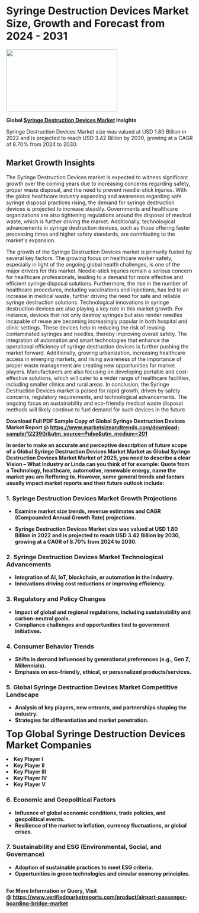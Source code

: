 <H1>Syringe Destruction Devices Market Size, Growth and Forecast from 2024 - 2031</H1><img class="aligncenter size-medium wp-image-584254" src="https://thirdeyenews.in/wp-content/uploads/2024/09/Global-Market-Research-300x168.jpeg" alt="" width="300" height="168" /><p><strong>Global&nbsp;<a href="https://www.marketsizeandtrends.com/download-sample/122390/&amp;utm_source=Pulse&amp;utm_medium=201">Syringe Destruction Devices Market</a> Insights</strong></p><p>Syringe Destruction Devices Market size was valued at USD 1.80 Billion in 2022 and is projected to reach USD 3.42 Billion by 2030, growing at a CAGR of 8.70% from 2024 to 2030.</p><p><h2>Market Growth Insights</h2> <p>The Syringe Destruction Devices market is expected to witness significant growth over the coming years due to increasing concerns regarding safety, proper waste disposal, and the need to prevent needle-stick injuries. With the global healthcare industry expanding and awareness regarding safe syringe disposal practices rising, the demand for syringe destruction devices is projected to increase steadily. Governments and healthcare organizations are also tightening regulations around the disposal of medical waste, which is further driving the market. Additionally, technological advancements in syringe destruction devices, such as those offering faster processing times and higher safety standards, are contributing to the market's expansion.</p> <p><strong></strong></p> <p>The growth of the Syringe Destruction Devices market is primarily fueled by several key factors. The growing focus on healthcare worker safety, especially in light of the ongoing global health challenges, is one of the major drivers for this market. Needle-stick injuries remain a serious concern for healthcare professionals, leading to a demand for more effective and efficient syringe disposal solutions. Furthermore, the rise in the number of healthcare procedures, including vaccinations and injections, has led to an increase in medical waste, further driving the need for safe and reliable syringe destruction solutions. Technological innovations in syringe destruction devices are also playing a key role in this market growth. For instance, devices that not only destroy syringes but also render needles incapable of reuse are becoming increasingly popular in both hospital and clinic settings. These devices help in reducing the risk of reusing contaminated syringes and needles, thereby improving overall safety. The integration of automation and smart technologies that enhance the operational efficiency of syringe destruction devices is further pushing the market forward. Additionally, growing urbanization, increasing healthcare access in emerging markets, and rising awareness of the importance of proper waste management are creating new opportunities for market players. Manufacturers are also focusing on developing portable and cost-effective solutions, which will cater to a wider range of healthcare facilities, including smaller clinics and rural areas. In conclusion, the Syringe Destruction Devices market is poised for rapid growth, driven by safety concerns, regulatory requirements, and technological advancements. The ongoing focus on sustainability and eco-friendly medical waste disposal methods will likely continue to fuel demand for such devices in the future.</p> <p><strong></p><p><span class=""><strong>Download Full PDF Sample Copy of Global Syringe Destruction Devices Market Report</strong> @ <a href="https://www.marketsizeandtrends.com/download-sample/122390/&amp;utm_source=Pulse&amp;utm_medium=201" target="_blank">https://www.marketsizeandtrends.com/download-sample/122390/&amp;utm_source=Pulse&amp;utm_medium=201</a></span></p><p>In order to make an accurate and perceptive description of future scope of a Global&nbsp;Syringe Destruction Devices Market Market as Global&nbsp;Syringe Destruction Devices Market Market of 2025, you need to describe a clear Vision &ndash; What Industry or Linda can you think of for example: Quote from a Technology, healthcare, automotive, renewable energy, name the market you are Reffering to. However, some general trends and factors usually impact market reports and their future outlook include:</p><h3>1.&nbsp;<strong>Syringe Destruction Devices Market Growth Projections</strong></h3><ul><li>Examine market size trends, revenue estimates and CAGR (Compounded Annual Growth Rate) projections.</li><li><p>Syringe Destruction Devices Market size was valued at USD 1.80 Billion in 2022 and is projected to reach USD 3.42 Billion by 2030, growing at a CAGR of 8.70% from 2024 to 2030.</p></li></ul><h3>2.&nbsp;<strong>Syringe Destruction Devices Market Technological Advancements</strong></h3><ul><li>Integration of AI, IoT, blockchain, or automation in the industry.</li><li>Innovations driving cost reductions or improving efficiency.</li></ul><h3>3.&nbsp;<strong>Regulatory and Policy Changes</strong></h3><ul><li>Impact of global and regional regulations, including sustainability and carbon-neutral goals.</li><li>Compliance challenges and opportunities tied to government initiatives.</li></ul><h3>4.&nbsp;<strong>Consumer Behavior Trends</strong></h3><ul><li>Shifts in demand influenced by generational preferences (e.g., Gen Z, Millennials).</li><li>Emphasis on eco-friendly, ethical, or personalized products/services.</li></ul><h3>5.&nbsp;<strong>Global Syringe Destruction Devices Market Competitive Landscape</strong></h3><ul><li>Analysis of key players, new entrants, and partnerships shaping the industry.</li><li>Strategies for differentiation and market penetration.</li></ul><p data-pm-slice="1 1 []"><span style="color: inherit; font-family: inherit; font-size: 25px;">Top Global Syringe Destruction Devices Market Companies</span></p><div class="" data-test-id=""><p><li>Key Player I</li><li> Key Player II</li><li> Key Player III</li><li> Key Player IV</li><li> Key Player V</li></p></div><h3>6.&nbsp;<strong>Economic and Geopolitical Factors</strong></h3><ul><li>Influence of global economic conditions, trade policies, and geopolitical events.</li><li>Resilience of the market to inflation, currency fluctuations, or global crises.</li></ul><h3>7.&nbsp;<strong>Sustainability and ESG (Environmental, Social, and Governance)</strong></h3><ul><li>Adoption of sustainable practices to meet ESG criteria.</li><li>Opportunities in green technologies and circular economy principles.</li></ul><h2><strong style="font-size: 14px;">For More Information or Query, Visit @&nbsp;</strong><a style="background-color: #ffffff; font-size: 14px;" href="https://www.marketsizeandtrends.com/report/syringe-destruction-devices-market/" target="_blank">https://www.verifiedmarketreports.com/product/airport-passenger-boarding-bridge-market</a></h2>